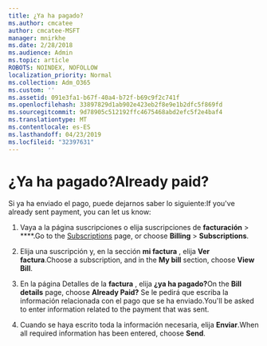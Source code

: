 ```yaml
---
title: ¿Ya ha pagado?
ms.author: cmcatee
author: cmcatee-MSFT
manager: mnirkhe
ms.date: 2/28/2018
ms.audience: Admin
ms.topic: article
ROBOTS: NOINDEX, NOFOLLOW
localization_priority: Normal
ms.collection: Adm_O365
ms.custom: ''
ms.assetid: 091e3fa1-b67f-40a4-b72f-b69c9f2c741f
ms.openlocfilehash: 33897829d1ab902e423eb2f8e9e1b2dfc5f869fd
ms.sourcegitcommit: 9d78905c512192ffc4675468abd2efc5f2e4baf4
ms.translationtype: MT
ms.contentlocale: es-ES
ms.lasthandoff: 04/23/2019
ms.locfileid: "32397631"
---
```

# <a name="already-paid"></a><span data-ttu-id="5b62e-102">¿Ya ha pagado?</span><span class="sxs-lookup"><span data-stu-id="5b62e-102">Already paid?</span></span>

<span data-ttu-id="5b62e-103">Si ya ha enviado el pago, puede dejarnos saber lo siguiente:</span><span class="sxs-lookup"><span data-stu-id="5b62e-103">If you've already sent payment, you can let us know:</span></span>
  
1. <span data-ttu-id="5b62e-104">Vaya a la [](https://go.microsoft.com/fwlink/p/?linkid=842054) página suscripciones o elija suscripciones de **facturación** \> \*\*\*\*.</span><span class="sxs-lookup"><span data-stu-id="5b62e-104">Go to the [Subscriptions](https://go.microsoft.com/fwlink/p/?linkid=842054) page, or choose **Billing** \> **Subscriptions**.</span></span>
    
2. <span data-ttu-id="5b62e-105">Elija una suscripción y, en la sección **mi factura** , elija **Ver factura**.</span><span class="sxs-lookup"><span data-stu-id="5b62e-105">Choose a subscription, and in the **My bill** section, choose **View Bill**.</span></span>
    
3. <span data-ttu-id="5b62e-106">En la página Detalles de la **factura** , elija **¿ya ha pagado?**</span><span class="sxs-lookup"><span data-stu-id="5b62e-106">On the **Bill details** page, choose **Already Paid?**</span></span> <span data-ttu-id="5b62e-107">Se le pedirá que escriba la información relacionada con el pago que se ha enviado.</span><span class="sxs-lookup"><span data-stu-id="5b62e-107">You'll be asked to enter information related to the payment that was sent.</span></span> 
    
4. <span data-ttu-id="5b62e-108">Cuando se haya escrito toda la información necesaria, elija **Enviar**.</span><span class="sxs-lookup"><span data-stu-id="5b62e-108">When all required information has been entered, choose **Send**.</span></span>
    


